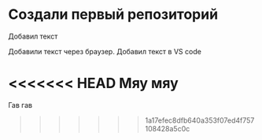 # Создали первый репозиторий

Добавил текст

Добавили текст через браузер. Добавил текст в VS code

<<<<<<< HEAD
Мяу мяу
=======
Гав гав
>>>>>>> 1a17efec8dfb640a353f07ed4f757108428a5c0c
